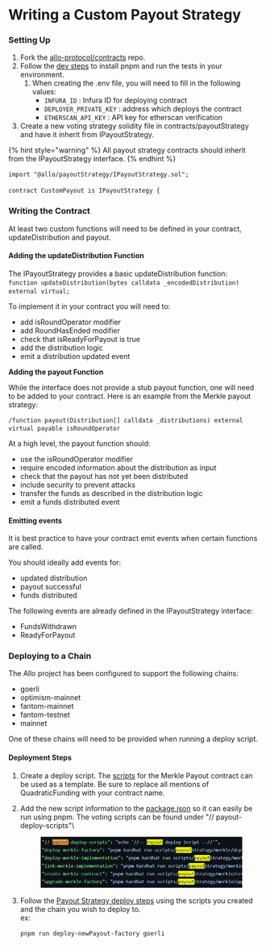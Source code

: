# Writing a Custom Payout Strategy

### Setting Up

1. Fork the [allo-protocol/contracts](https://github.com/allo-protocol/contracts) repo.
2. Follow the [dev steps](https://github.com/allo-protocol/contracts/blob/main/docs/DEV.md) to install pnpm and run the tests in your environment.
   1. When creating the .env file, you will need to fill in the following values:
      * `INFURA_ID` : Infura ID for deploying contract
      * `DEPLOYER_PRIVATE_KEY` : address which deploys the contract
      * `ETHERSCAN_API_KEY` : API key for etherscan verification
3. Create a new voting strategy solidity file in contracts/payoutStrategy and have it inherit from IPayoutStrategy.&#x20;

{% hint style="warning" %}
All payout strategy contracts should inherit from the IPayoutStrategy interface.
{% endhint %}

```
import "@allo/payoutStrategy/IPayoutStrategy.sol";

contract CustomPayout is IPayoutStrategy {
```

### Writing the Contract

At least two custom functions will need to be defined in your contract, updateDistribution and payout.

#### Adding the updateDistribution Function

The IPayoutStrategy provides a basic updateDistribution function: \
`function updateDistribution(bytes calldata _encodedDistribution) external virtual;`

To implement it in your contract you will need to:

* add isRoundOperator modifier
* add RoundHasEnded modifier
* check that isReadyForPayout is true
* add the distribution logic
* emit a distribution updated event

**Adding the payout Function**

While the interface does not provide a stub payout function, one will need to be added to your contract. Here is an example from the Merkle payout strategy:

```
/function payout(Distribution[] calldata _distributions) external virtual payable isRoundOperator
```

At a high level, the payout function should:

* use the isRoundOperator modifier
* require encoded information about the distribution as input
* check that the payout has not yet been distributed
* include security to prevent attacks
* transfer the funds as described in the distribution logic
* emit a funds distributed event

#### Emitting events

It is best practice to have your contract emit events when certain functions are called.&#x20;

You should ideally add events for:

* updated distribution
* payout successful
* funds distributed&#x20;

The following events are already defined in the IPayoutStrategy interface:

* FundsWithdrawn
* ReadyForPayout

### Deploying to a Chain

The Allo project has been configured to support the following chains:

* goerli
* optimism-mainnet
* fantom-mainnet
* fantom-testnet
* mainnet

One of these chains will need to be provided when running a deploy script.

#### Deployment Steps

1. Create a deploy script. The [scripts](https://github.com/allo-protocol/contracts/tree/main/scripts/payoutStrategy/merkle) for the Merkle Payout contract can be used as a template. Be sure to replace all mentions of QuadraticFunding with your contract name.
2.  Add the new script information to the [package.json](https://github.com/allo-protocol/contracts/blob/65ae960241b272aae2fbb8f5a8a8f8c057c23f0f/package.json) so it can easily be run using pnpm. The voting scripts can be found under "// payout-deploy-scripts"\




    <figure><img src="../../.gitbook/assets/image (1).png" alt=""><figcaption></figcaption></figure>
3.  Follow the [Payout Strategy deploy steps](https://github.com/allo-protocol/contracts/blob/main/docs/DEPLOY\_STEPS.md#payoutstrategy-setup) using the scripts you created and the chain you wish to deploy to.\
    ex:

    ```
    pnpm run deploy-newPayout-factory goerli
    ```

&#x20;

